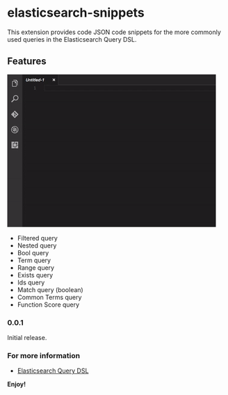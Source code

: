# elasticsearch-snippets

This extension provides code JSON code snippets for the more commonly used queries in the Elasticsearch Query DSL.

## Features

![in action](images/action.gif)

* Filtered query
* Nested query
* Bool query
* Term query
* Range query
* Exists query
* Ids query
* Match query (boolean)
* Common Terms query
* Function Score query

### 0.0.1

Initial release.

### For more information

* [Elasticsearch Query DSL](https://www.elastic.co/guide/en/elasticsearch/reference/current/query-dsl.html)

**Enjoy!**